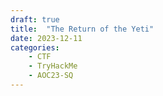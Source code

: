 ```yaml
---
draft: true
title:  "The Return of the Yeti"
date: 2023-12-11 
categories: 
    - CTF
    - TryHackMe
    - AOC23-SQ
---
```


